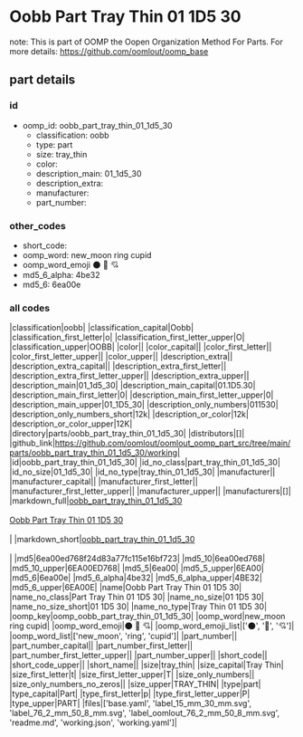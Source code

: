 # Oobb Part Tray Thin 01 1D5 30  

note: This is part of OOMP the Oopen Organization Method For Parts. For more details: https://github.com/oomlout/oomp_base

##  part details





### id
* oomp_id: oobb_part_tray_thin_01_1d5_30
  * classification: oobb
  * type: part
  * size: tray_thin
  * color: 
  * description_main: 01_1d5_30
  * description_extra: 
  * manufacturer: 
  * part_number: 

### other_codes
* short_code: 
* oomp_word: new_moon ring cupid
* oomp_word_emoji :new_moon: :ring: :cupid:
* md5_6_alpha: 4be32
* md5_6: 6ea00e

### all codes 
|classification|oobb|
|classification_capital|Oobb|
|classification_first_letter|o|
|classification_first_letter_upper|O|
|classification_upper|OOBB|
|color||
|color_capital||
|color_first_letter||
|color_first_letter_upper||
|color_upper||
|description_extra||
|description_extra_capital||
|description_extra_first_letter||
|description_extra_first_letter_upper||
|description_extra_upper||
|description_main|01_1d5_30|
|description_main_capital|01.1D5.30|
|description_main_first_letter|0|
|description_main_first_letter_upper|0|
|description_main_upper|01_1D5_30|
|description_only_numbers|011530|
|description_only_numbers_short|12k|
|description_or_color|12k|
|description_or_color_upper|12K|
|directory|parts/oobb_part_tray_thin_01_1d5_30|
|distributors|[]|
|github_link|https://github.com/oomlout/oomlout_oomp_part_src/tree/main/parts/oobb_part_tray_thin_01_1d5_30/working|
|id|oobb_part_tray_thin_01_1d5_30|
|id_no_class|part_tray_thin_01_1d5_30|
|id_no_size|01_1d5_30|
|id_no_type|tray_thin_01_1d5_30|
|manufacturer||
|manufacturer_capital||
|manufacturer_first_letter||
|manufacturer_first_letter_upper||
|manufacturer_upper||
|manufacturers|[]|
|markdown_full|[oobb_part_tray_thin_01_1d5_30](https://github.com/oomlout/oomlout_oomp_part_src/tree/main/parts/oobb_part_tray_thin_01_1d5_30/working)<br>[](https://github.com/oomlout/oomlout_oomp_part_src/tree/main/parts/oobb_part_tray_thin_01_1d5_30/working)<br>[Oobb Part Tray Thin 01 1D5 30](https://github.com/oomlout/oomlout_oomp_part_src/tree/main/parts/oobb_part_tray_thin_01_1d5_30/working)<br><br>|
|markdown_short|[oobb_part_tray_thin_01_1d5_30](https://github.com/oomlout/oomlout_oomp_part_src/tree/main/parts/oobb_part_tray_thin_01_1d5_30/working)<br><br>|
|md5|6ea00ed768f24d83a77fc115e16bf723|
|md5_10|6ea00ed768|
|md5_10_upper|6EA00ED768|
|md5_5|6ea00|
|md5_5_upper|6EA00|
|md5_6|6ea00e|
|md5_6_alpha|4be32|
|md5_6_alpha_upper|4BE32|
|md5_6_upper|6EA00E|
|name|Oobb Part Tray Thin 01 1D5 30|
|name_no_class|Part Tray Thin 01 1D5 30|
|name_no_size|01 1D5 30|
|name_no_size_short|01 1D5 30|
|name_no_type|Tray Thin 01 1D5 30|
|oomp_key|oomp_oobb_part_tray_thin_01_1d5_30|
|oomp_word|new_moon ring cupid|
|oomp_word_emoji|:new_moon: :ring: :cupid:|
|oomp_word_emoji_list|[':new_moon:', ':ring:', ':cupid:']|
|oomp_word_list|['new_moon', 'ring', 'cupid']|
|part_number||
|part_number_capital||
|part_number_first_letter||
|part_number_first_letter_upper||
|part_number_upper||
|short_code||
|short_code_upper||
|short_name||
|size|tray_thin|
|size_capital|Tray Thin|
|size_first_letter|t|
|size_first_letter_upper|T|
|size_only_numbers||
|size_only_numbers_no_zeros||
|size_upper|TRAY_THIN|
|type|part|
|type_capital|Part|
|type_first_letter|p|
|type_first_letter_upper|P|
|type_upper|PART|
|files|['base.yaml', 'label_15_mm_30_mm.svg', 'label_76_2_mm_50_8_mm.svg', 'label_oomlout_76_2_mm_50_8_mm.svg', 'readme.md', 'working.json', 'working.yaml']|
